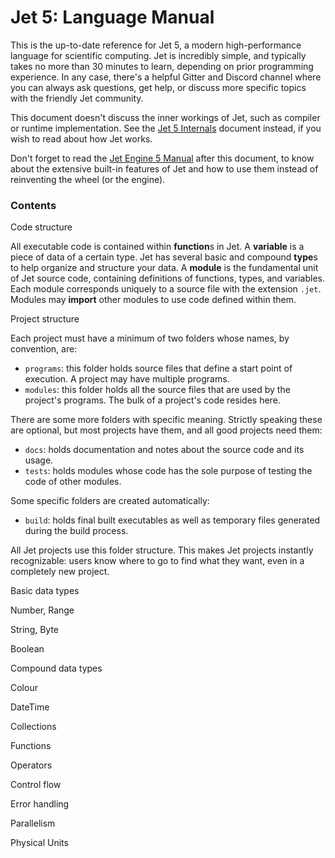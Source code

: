 # Jet 5: Language Manual

This is the up-to-date reference for Jet 5, a modern high-performance language for scientific computing. Jet is incredibly simple, and typically takes no more than 30 minutes to learn, depending on prior programming experience. In any case, there's a helpful Gitter and Discord channel where you can always ask questions, get help, or discuss more specific topics with the friendly Jet community.

This document doesn't discuss the inner workings of Jet, such as compiler or runtime implementation. See the [Jet 5 Internals](internals.md) document instead, if you wish to read about how Jet works.

Don't forget to read the [Jet Engine 5 Manual](engine.md) after this document, to know about the extensive built-in features of Jet and how to use them instead of reinventing the wheel (or the engine).

### Contents

Code structure

All executable code is contained within **function**s in Jet. A **variable** is a piece of data of a certain type. Jet has several basic and compound **type**s to help organize and structure your data. A **module** is the fundamental unit of Jet source code, containing definitions of functions, types, and variables. Each module corresponds uniquely to a source file with the extension `.jet`. Modules may **import** other modules to use code defined within them.

Project structure

Each project must have a minimum of two folders whose names, by convention, are:

- `programs`: this folder holds source files that define a start point of execution. A project may have multiple programs.
- `modules`: this folder holds all the source files that are used by the project's programs. The bulk of a project's code resides here.

There are some more folders with specific meaning. Strictly speaking these are optional, but most projects have them, and all good projects need them:

- `docs`: holds documentation and notes about the source code and its usage.
- `tests`: holds modules whose code has the sole purpose of testing the code of other modules.

Some specific folders are created automatically:

- `build`: holds final built executables as well as temporary files generated during the build process.

All Jet projects use this folder structure. This makes Jet projects instantly recognizable: users know where to go to find what they want, even in a completely new project.

Basic data types

Number, Range

String, Byte

Boolean



Compound data types

Colour

DateTime



Collections

Functions

Operators

Control flow

Error handling

Parallelism

Physical Units



